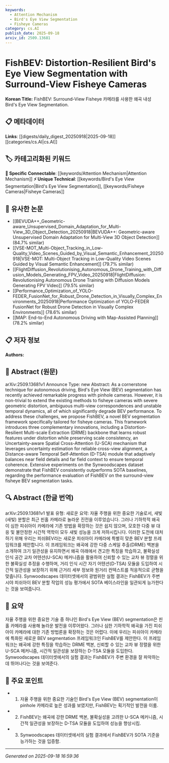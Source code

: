 ```yaml
---
keywords:
  - Attention Mechanism
  - Bird's Eye View Segmentation
  - Fisheye Cameras
category: cs.AI
publish_date: 2025-09-18
arxiv_id: 2509.13681
---
```


<!-- KEYWORD_LINKING_METADATA:
{
  "processed_timestamp": "2025-09-22 22:28:35.662990",
  "vocabulary_version": "1.0",
  "selected_keywords": [
    "Attention Mechanism",
    "Bird's Eye View Segmentation",
    "Fisheye Cameras"
  ],
  "rejected_keywords": [
    "Uncertainty Quantification"
  ],
  "similarity_scores": {
    "Attention Mechanism": 0.8,
    "Bird's Eye View Segmentation": 0.78,
    "Fisheye Cameras": 0.72
  },
  "extraction_method": "AI_prompt_based",
  "budget_applied": true
}
-->


# FishBEV: Distortion-Resilient Bird's Eye View Segmentation with Surround-View Fisheye Cameras

**Korean Title:** FishBEV: Surround-View Fisheye 카메라를 사용한 왜곡 내성 Bird's Eye View Segmentation.

## 📋 메타데이터

**Links**: [[digests/daily_digest_20250918|2025-09-18]]   [[categories/cs.AI|cs.AI]]

## 🏷️ 카테고리화된 키워드
**🔗 Specific Connectable**: [[keywords/Attention Mechanism|Attention Mechanism]]
**⚡ Unique Technical**: [[keywords/Bird's Eye View Segmentation|Bird's Eye View Segmentation]], [[keywords/Fisheye Cameras|Fisheye Cameras]]

## 🔗 유사한 논문
- [[BEVUDA++_Geometric-aware_Unsupervised_Domain_Adaptation_for_Multi-View_3D_Object_Detection_20250918|BEVUDA++: Geometric-aware Unsupervised Domain Adaptation for Multi-View 3D Object Detection]] (84.7% similar)
- [[VSE-MOT_Multi-Object_Tracking_in_Low-Quality_Video_Scenes_Guided_by_Visual_Semantic_Enhancement_20250918|VSE-MOT: Multi-Object Tracking in Low-Quality Video Scenes Guided by Visual Semantic Enhancement]] (79.7% similar)
- [[FlightDiffusion_Revolutionising_Autonomous_Drone_Training_with_Diffusion_Models_Generating_FPV_Video_20250918|FlightDiffusion: Revolutionising Autonomous Drone Training with Diffusion Models Generating FPV Video]] (79.5% similar)
- [[Performance_Optimization_of_YOLO-FEDER_FusionNet_for_Robust_Drone_Detection_in_Visually_Complex_Environments_20250918|Performance Optimization of YOLO-FEDER FusionNet for Robust Drone Detection in Visually Complex Environments]] (78.6% similar)
- [[MAP: End-to-End Autonomous Driving with Map-Assisted Planning]] (78.2% similar)

## 📋 저자 정보

**Authors:** 

## 📄 Abstract (원문)

arXiv:2509.13681v1 Announce Type: new 
Abstract: As a cornerstone technique for autonomous driving, Bird's Eye View (BEV) segmentation has recently achieved remarkable progress with pinhole cameras. However, it is non-trivial to extend the existing methods to fisheye cameras with severe geometric distortion, ambiguous multi-view correspondences and unstable temporal dynamics, all of which significantly degrade BEV performance. To address these challenges, we propose FishBEV, a novel BEV segmentation framework specifically tailored for fisheye cameras. This framework introduces three complementary innovations, including a Distortion-Resilient Multi-scale Extraction (DRME) backbone that learns robust features under distortion while preserving scale consistency, an Uncertainty-aware Spatial Cross-Attention (U-SCA) mechanism that leverages uncertainty estimation for reliable cross-view alignment, a Distance-aware Temporal Self-Attention (D-TSA) module that adaptively balances near field details and far field context to ensure temporal coherence. Extensive experiments on the Synwoodscapes dataset demonstrate that FishBEV consistently outperforms SOTA baselines, regarding the performance evaluation of FishBEV on the surround-view fisheye BEV segmentation tasks.

## 🔍 Abstract (한글 번역)

arXiv:2509.13681v1 발표 유형: 새로운
요약: 자율 주행을 위한 중요한 기술로서, 새빛(새빛) 분할은 최근 핀홀 카메라로 놀라운 진전을 이루었습니다. 그러나 기하학적 왜곡이 심한 피쉬아이 카메라에 기존 방법을 확장하는 것은 쉽지 않으며, 모호한 다중 뷰 대응 및 불안정한 시간적 역학이 모두 새빛 성능을 크게 저하시킵니다. 이러한 도전에 대처하기 위해 우리는 피쉬BEV라는 새로운 피쉬아이 카메라에 특별히 맞춘 BEV 분할 프레임워크를 제안합니다. 이 프레임워크는 왜곡에 강한 다중 스케일 추출(DRME) 백본을 소개하여 크기 일관성을 유지하면서 왜곡 아래에서 견고한 특징을 학습하고, 불확실성 인식 공간 교차 어텐션(U-SCA) 메커니즘을 활용하여 신뢰할 수 있는 교차 뷰 정렬을 위한 불확실성 추정을 수행하며, 거리 인식 시간 자기 어텐션(D-TSA) 모듈을 도입하여 시간적 일관성을 보장하기 위해 근거리 세부 정보와 원거리 컨텍스트를 적응적으로 균형을 맞춥니다. Synwoodscapes 데이터셋에서의 광범위한 실험 결과는 FishBEV가 주변 시야 피쉬아이 BEV 분할 작업의 성능 평가에서 SOTA 베이스라인을 일관되게 능가한다는 것을 보여줍니다.

## 📝 요약

자율 주행을 위한 중요한 기술 중 하나인 Bird's Eye View (BEV) segmentation은 핀홀 카메라를 사용해 놀라운 발전을 이루어왔다. 그러나 심한 기하학적 왜곡을 가진 피쉬아이 카메라에 대한 기존 방법론을 확장하는 것은 어렵다. 이에 우리는 피쉬아이 카메라에 특화된 새로운 BEV segmentation 프레임워크인 FishBEV를 제안한다. 이 프레임워크는 왜곡에 강한 특징을 학습하는 DRME 백본, 신뢰할 수 있는 교차 뷰 정렬을 위한 U-SCA 메커니즘, 시간적 일관성을 보장하는 D-TSA 모듈을 도입한다. Synwoodscapes 데이터셋에서의 실험 결과는 FishBEV가 주변 환경을 잘 파악하는 데 뛰어나다는 것을 보여준다.

## 🎯 주요 포인트

- 1. 자율 주행을 위한 중요한 기술인 Bird's Eye View (BEV) segmentation이 pinhole 카메라로 높은 성과를 보였지만, FishBEV는 획기적인 발전을 이룸.

- 2. FishBEV는 왜곡에 강한 DRME 백본, 불확실성을 고려한 U-SCA 메커니즘, 시간적 일관성을 보장하는 D-TSA 모듈을 도입하여 성능을 향상시킴.

- 3. Synwoodscapes 데이터셋에서의 실험 결과에서 FishBEV가 SOTA 기준을 능가하는 것을 입증함.

---

*Generated on 2025-09-18 16:59:36*